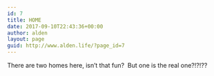 ```yaml
---
id: 7
title: HOME
date: 2017-09-10T22:43:36+00:00
author: alden
layout: page
guid: http://www.alden.life/?page_id=7
---
```

There are two homes here, isn&#8217;t that fun?  But one is the real one?!?!??